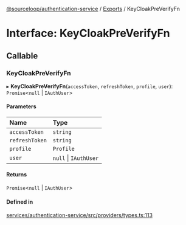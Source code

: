 [@sourceloop/authentication-service](../README.md) / [Exports](../modules.md) / KeyCloakPreVerifyFn

# Interface: KeyCloakPreVerifyFn

## Callable

### KeyCloakPreVerifyFn

▸ **KeyCloakPreVerifyFn**(`accessToken`, `refreshToken`, `profile`, `user`): `Promise`<``null`` \| `IAuthUser`\>

#### Parameters

| Name | Type |
| :------ | :------ |
| `accessToken` | `string` |
| `refreshToken` | `string` |
| `profile` | `Profile` |
| `user` | ``null`` \| `IAuthUser` |

#### Returns

`Promise`<``null`` \| `IAuthUser`\>

#### Defined in

[services/authentication-service/src/providers/types.ts:113](https://github.com/sourcefuse/loopback4-microservice-catalog/blob/a84fe677/services/authentication-service/src/providers/types.ts#L113)
